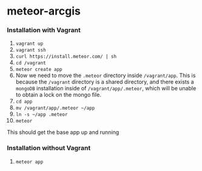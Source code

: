 # meteor-arcgis

### Installation with Vagrant
1. `vagrant up`
2. `vagrant ssh`
3. `curl https://install.meteor.com/ | sh`
4. `cd /vagrant`
5. `meteor create app`
6. Now we need to move the `.meteor` directory inside `/vagrant/app`.  This is because the `/vagrant` directory is
a shared directory, and there exists a `mongoDB` installation inside of `/vagrant/app/.meteor`, which will be unable
to obtain a lock on the mongo file.
7. `cd app`
8. `mv /vagrant/app/.meteor ~/app`
9. `ln -s ~/app .meteor`
10. `meteor`

This should get the base app up and running

### Installation without Vagrant
1. `meteor app`
